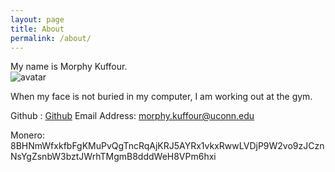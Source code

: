 ```yaml
---
layout: page
title: About
permalink: /about/
---
```


My name is Morphy Kuffour.  
![avatar](https://avatars.githubusercontent.com/u/23323356?v=4)  

When my face is not buried in my computer, I am working out at the gym.  

Github : [Github](https://github.com/morphykuffour)
Email Address: [morphy.kuffour@uconn.edu](mailto:morphy.kuffour@uconn.edu)

Monero: 8BHNmWfxkfbFgKMuPvQgTncRqAjKRJ5AYRx1vkxRwwLVDjP9W2vo9zJCznNsYgZsnbW3bztJWrhTMgmB8dddWeH8VPm6hxi